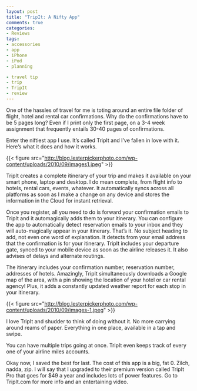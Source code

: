 ```yaml
---
layout: post
title: "TripIt: A Nifty App"
comments: true
categories:
- Reviews
tags:
- accessories
- app
- iPhone
- iPod
- planning

- travel tip
- trip
- TripIt
- review
---
```

One of the hassles of travel for me is toting around an entire file folder of flight, hotel and rental car confirmations. Why do the confirmations have to be 5 pages long? Even if I print only the first page, on a 3-4 week assignment that frequently entails 30-40 pages of confirmations.

Enter the niftiest app I use. It’s called TripIt and I’ve fallen in love with it. Here’s what it does and how it works.

{{< figure src="http://blog.lesterpickerphoto.com/wp-content/uploads/2010/09/images1.jpeg" >}}

TripIt creates a complete itinerary of your trip and makes it available on your smart phone, laptop and desktop. I do mean complete, from flight info to hotels, rental cars, events, whatever. It automatically syncs across all platforms as soon as I make a change on any device and stores the information in the Cloud for instant retrieval.

Once you register, all you need to do is forward your confirmation emails to TripIt and it automagically adds them to your itinerary. You can configure the app to automatically detect reservation emails to your inbox and they will auto-magically appear in your itinerary. That’s it. No subject heading to add, not even one word of explanation. It detects from your email address that the confirmation is for your itinerary. TripIt includes your departure gate, synced to your mobile device as soon as the airline releases it. It also advises of delays and alternate routings. 

The itinerary includes your confirmation number, reservation number, addresses of hotels. Amazingly, TripIt simultaneously downloads a Google map of the area, with a pin showing the location of your hotel or car rental agency! Plus, it adds a constantly updated weather report for each stop in your itinerary.

{{< figure src="http://blog.lesterpickerphoto.com/wp-content/uploads/2010/09/images-1.jpeg" >}}

I love TripIt and shudder to think of doing without it. No more carrying around reams of paper. Everything in one place, available in a tap and swipe.

You can have multiple trips going at once. TripIt even keeps track of every one of your airline miles accounts.

Okay now, I saved the best for last. The cost of this app is a big, fat 0. Zilch, nadda, zip. I will say that I upgraded to their premium version called TripIt Pro that goes for $49 a year and includes lots of power features. Go to TripIt.com for more info and an entertaining video.
